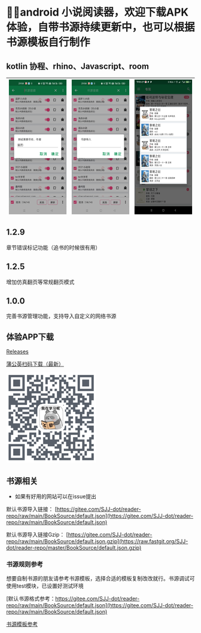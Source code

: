 # 🚀😄android 小说阅读器，欢迎下载APK体验，自带书源持续更新中，也可以根据书源模板自行制作
## kotlin 协程、rhino、Javascript、room

| <img src="img/1.jpg" width = "180" height = "360"/>        | <img src="img/2.jpg" width = "180" height = "360"/>   |  <img src="img/Screenshot_1.jpg" width = "180" height = "360"/>  |
| - | - |- |

## 1.2.9
章节错误标记功能（追书的时候很有用）

## 1.2.5
增加仿真翻页等常规翻页模式

## 1.0.0
完善书源管理功能，支持导入自定义的网络书源

## 体验APP下载

[Releases](https://github.com/SJJ-dot/Reader/releases)

[蒲公英扫码下载（最新）](https://www.pgyer.com/SJJ-dot-reader)

<img src="img/SJJ-dot-reader.png" width = "240" height = "240"/>

## 书源相关
* 如果有好用的网站可以在issue提出

默认书源导入链接：
[https://gitee.com/SJJ-dot/reader-repo/raw/main/BookSource/default.json](https://gitee.com/SJJ-dot/reader-repo/raw/main/BookSource/default.json)

默认书源导入链接Gzip：
[https://gitee.com/SJJ-dot/reader-repo/raw/main/BookSource/default.json.gzip](https://raw.fastgit.org/SJJ-dot/reader-repo/master/BookSource/default.json.gzip)

### 书源规则参考 

想要自制书源的朋友请参考书源模板，选择合适的模板复制改改就行。书源调试可使用test模块，已设置好测试环境

[默认书源格式参考：https://gitee.com/SJJ-dot/reader-repo/raw/main/BookSource/default.json](https://gitee.com/SJJ-dot/reader-repo/raw/main/BookSource/default.json)

[书源模板参考](https://github.com/SJJ-dot/Reader/tree/master/test/src/main/java/com/sjianjun/test/templete)
